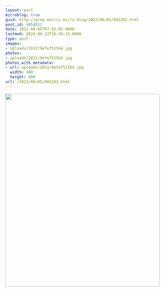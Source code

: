 ```yaml
---
layout: post
microblog: true
guid: http://greg-morris.micro.blog/2022/06/05/083202.html
post_id: 4054512
date: 2022-06-05T07:32:02-0000
lastmod: 2024-06-22T16:19:15-0000
type: post
images:
- uploads/2022/9efe7515b4.jpg
photos:
- uploads/2022/9efe7515b4.jpg
photos_with_metadata:
- url: uploads/2022/9efe7515b4.jpg
  width: 480
  height: 600
url: /2022/06/05/083202.html
---
```



<img src="uploads/2022/9efe7515b4.jpg" width="480" height="600" alt="">
